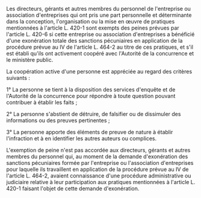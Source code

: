 Les directeurs, gérants et autres membres du personnel de l'entreprise ou association d'entreprises qui ont pris une part personnelle et déterminante dans la conception, l'organisation ou la mise en œuvre de pratiques mentionnées à l'article L. 420-1 sont exempts des peines prévues par l'article L. 420-6 si cette entreprise ou association d'entreprises a bénéficié d'une exonération totale des sanctions pécuniaires en application de la procédure prévue au IV de l'article L. 464-2 au titre de ces pratiques, et s'il est établi qu'ils ont activement coopéré avec l'Autorité de la concurrence et le ministère public.

La coopération active d'une personne est appréciée au regard des critères suivants :

1° La personne se tient à la disposition des services d'enquête et de l'Autorité de la concurrence pour répondre à toute question pouvant contribuer à établir les faits ;

2° La personne s'abstient de détruire, de falsifier ou de dissimuler des informations ou des preuves pertinentes ;

3° La personne apporte des éléments de preuve de nature à établir l'infraction et à en identifier les autres auteurs ou complices.

L'exemption de peine n'est pas accordée aux directeurs, gérants et autres membres du personnel qui, au moment de la demande d'exonération des sanctions pécuniaires formée par l'entreprise ou l'association d'entreprises pour laquelle ils travaillent en application de la procédure prévue au IV de l'article L. 464-2, avaient connaissance d'une procédure administrative ou judiciaire relative à leur participation aux pratiques mentionnées à l'article L. 420-1 faisant l'objet de cette demande d'exonération.
